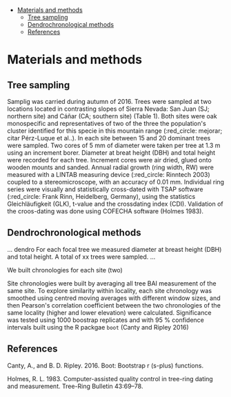 -   [Materials and methods](#materials-and-methods)
    -   [Tree sampling](#tree-sampling)
    -   [Dendrochronological methods](#dendrochronological-methods)
    -   [References](#references)

Materials and methods
=====================

Tree sampling
-------------

Samplig was carried during autumn of 2016. Trees were sampled at two locations located in contrasting slopes of Sierra Nevada: San Juan (SJ; northern site) and Cáñar (CA; southern site) (Table 1). Both sites were oak monospecific and representatives of two of the three the population's cluster identified for this specie in this mountain range (:red\_circle: mejorar; citar Pérz-Luque et al..). In each site between 15 and 20 dominant trees were sampled. Two cores of 5 mm of diameter were taken per tree at 1.3 m using an increment borer. Diameter at breat height (DBH) and total height were recorded for each tree. Increment cores were air dried, glued onto wooden mounts and sanded. Annual radial growth (ring width, RW) were measured with a LINTAB measuring device (:red\_circle: Rinntech 2003) coupled to a stereomicroscope, with an accuracy of 0.01 mm. Individual ring series were visually and statistically cross-dated with TSAP software (:red\_circle: Frank Rinn, Heidelberg, Germany), using the statistics Gleichläufigkeit (GLK), t-value and the crossdating index (CDI). Validation of the croos-dating was done using COFECHA software (Holmes 1983).

Dendrochronological methods
---------------------------

... dendro For each focal tree we measured diameter at breast height (DBH) and total height. A total of xx trees were sampled. ...

We built chronologies for each site (two)

Site chronologies were built by averaging all tree BAI measurement of the same site. To explore similarity within locality, each site chronology was smoothed using centred moving averages with different window sizes, and then Pearson's correlation coefficient between the two chronologies of the same locality (higher and lower elevation) were calculated. Significance was tested using 1000 boostrap replicates and with 95 % confidence intervals built using the R packgae `boot` (Canty and Ripley 2016)

References
----------

Canty, A., and B. D. Ripley. 2016. Boot: Bootstrap r (s-plus) functions.

Holmes, R. L. 1983. Computer-assisted quality control in tree-ring dating and measurement. Tree-Ring Bulletin 43:69–78.

